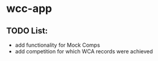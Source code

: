 # wcc-app

## TODO List:
* add functionality for Mock Comps
* add competition for which WCA records were achieved
